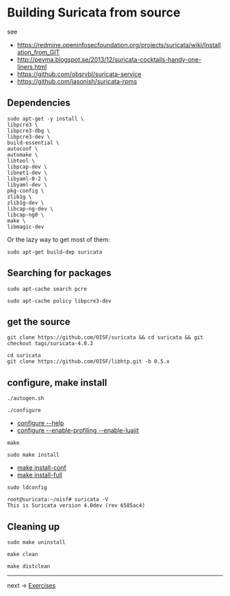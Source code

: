 # Building Suricata from source

see
* https://redmine.openinfosecfoundation.org/projects/suricata/wiki/Installation_from_GIT
* http://pevma.blogspot.se/2013/12/suricata-cocktails-handy-one-liners.html
* https://github.com/obsrvbl/suricata-service
* https://github.com/jasonish/suricata-rpms

## Dependencies

```
sudo apt-get -y install \
libpcre3 \
libpcre3-dbg \
libpcre3-dev \
build-essential \
autoconf \
automake \
libtool \
libpcap-dev \
libnet1-dev \
libyaml-0-2 \
libyaml-dev \
pkg-config \
zlib1g \
zlib1g-dev \
libcap-ng-dev \
libcap-ng0 \
make \
libmagic-dev
```

Or the lazy way to get most of them:

```
sudo apt-get build-dep suricata
```

## Searching for packages

```
sudo apt-cache search pcre
```

```
sudo apt-cache policy libpcre3-dev
```

## get the source
```
git clone https://github.com/OISF/suricata && cd suricata && git checkout tags/suricata-4.0.3
```

```
cd suricata
git clone https://github.com/OISF/libhtp.git -b 0.5.x
```
## configure, make install

```
./autogen.sh
```

```
./configure
```

* [configure --help](/Suricata/suricata/ConfigureHelp.md)
* [configure --enable-profiling --enable-luajit](/Suricata/suricata/ConfigureProfilingLuaJit.md)

```
make
```

```
sudo make install
```

* [make install-conf](/Suricata/suricata/MakeInstallConf.md)
* [make install-full](/Suricata/suricata/MakeInstallFull.md)



```
sudo ldconfig
```

```
root@suricata:~/oisf# suricata -V
This is Suricata version 4.0dev (rev 6585ac4)

```

## Cleaning up

```
sudo make uninstall
```

```
make clean
```

```
make distclean
```

----
next -> [Exercises](exercises.md)
